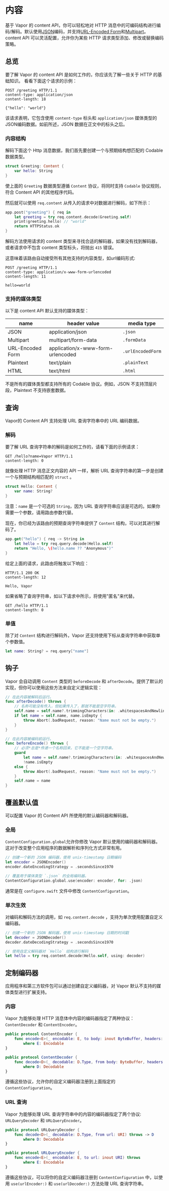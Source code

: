 # 内容

基于 Vapor 的 content API，你可以轻松地对 HTTP 消息中的可编码结构进行编码/解码。默认使用[JSON](https://tools.ietf.org/html/rfc7159)编码，并支持[URL-Encoded Form](https://en.wikipedia.org/wiki/Percent-encoding#The_application/x-www-form-urlencoded_type)和[Multipart](https://tools.ietf.org/html/rfc2388)。content API 可以灵活配置，允许你为某些 HTTP 请求类型添加、修改或替换编码策略。


## 总览

要了解 Vapor 的 content API 是如何工作的，你应该先了解一些关于 HTTP 的基础知识。
看看下面这个请求的示例：

```http
POST /greeting HTTP/1.1
content-type: application/json
content-length: 18

{"hello": "world"}
```

该请求表明，它包含使用 `content-type` 标头和 `application/json` 媒体类型的JSON编码数据。如前所述，JSON 数据在正文中的标头之后。

### 内容结构

解码下面这个 Http 消息数据，我们首先要创建一个与预期结构想匹配的 Codable 数据类型。

```swift
struct Greeting: Content {
    var hello: String
}
```

使上面的 `Greeting` 数据类型遵循 `Content` 协议，将同时支持 `Codable` 协议规则，符合 Content API 的其他程序代码。

然后就可以使用 `req.content` 从传入的请求中对数据进行解码，如下所示：

```swift
app.post("greeting") { req in 
    let greeting = try req.content.decode(Greeting.self)
    print(greeting.hello) // "world"
    return HTTPStatus.ok
}
```

解码方法使用请求的 content 类型来寻找合适的解码器，如果没有找到解码器，或者请求中不包含 content 类型标头，将抛出 `415` 错误。

这意味着该路由自动接受所有其他支持的内容类型，如url编码形式:

```http
POST /greeting HTTP/1.1
content-type: application/x-www-form-urlencoded
content-length: 11

hello=world
```

### 支持的媒体类型

以下是 content API 默认支持的媒体类型：

|name|header value|media type|
|-|-|-|
|JSON|application/json|`.json`|
|Multipart|multipart/form-data|`.formData`|
|URL-Encoded Form|application/x-www-form-urlencoded|`.urlEncodedForm`|
|Plaintext|text/plain|`.plainText`|
|HTML|text/html|`.html`|

不是所有的媒体类型都支持所有的 Codable 协议。例如，JSON 不支持顶层片段，Plaintext 不支持嵌套数据。

## 查询

Vapor的 Content API 支持处理 URL 查询字符串中的 URL 编码数据。

### 解码

要了解 URL 查询字符串的解码是如何工作的，请看下面的示例请求：

```http
GET /hello?name=Vapor HTTP/1.1
content-length: 0
```

就像处理 HTTP 消息正文内容的 API 一样，解析 URL 查询字符串的第一步是创建一个与预期结构相匹配的 `struct` 。

```swift
struct Hello: Content {
    var name: String?
}
```

注意：`name` 是一个可选的 `String`，因为 URL 查询字符串应该是可选的。如果你需要一个参数，请用路由参数代替。

现在，你已经为该路由的预期查询字符串提供了 `Content` 结构，可以对其进行解码了。

```swift
app.get("hello") { req -> String in 
    let hello = try req.query.decode(Hello.self)
    return "Hello, \(hello.name ?? "Anonymous")"
}
```

给定上面的请求，此路由将触发以下响应：

```http
HTTP/1.1 200 OK
content-length: 12

Hello, Vapor
```

如果省略了查询字符串，如以下请求中所示，将使用"匿名"来代替。

```http
GET /hello HTTP/1.1
content-length: 0
```

### 单值

除了对 `Content` 结构进行解码外，Vapor 还支持使用下标从查询字符串中获取单个参数值。

```swift
let name: String? = req.query["name"]
```

## 钩子

Vapor 会自动调用 `Content` 类型的 `beforeDecode` 和 `afterDecode`。提供了默认的实现，但你可以使用这些方法来自定义逻辑实现：

```swift
// 在此内容被解码后运行。
func afterDecode() throws {
    // 名称可能没有传入，但如果传入了，那就不能是空字符串。
    self.name = self.name?.trimmingCharacters(in: .whitespacesAndNewlines)
    if let name = self.name, name.isEmpty {
        throw Abort(.badRequest, reason: "Name must not be empty.")
    }
}

// 在此内容被编码前运行。
func beforeEncode() throws {
    // 必须*总是*传递一个名称回来，它不能是一个空字符串。
    guard 
        let name = self.name?.trimmingCharacters(in: .whitespacesAndNewlines), 
        !name.isEmpty 
    else {
        throw Abort(.badRequest, reason: "Name must not be empty.")
    }
    self.name = name
}
```

## 覆盖默认值

可以配置 Vapor 的 Content API 所使用的默认编码器和解码器。

### 全局

`ContentConfiguration.global`允许你修改 Vapor 默认使用的编码器和解码器。这对于改变整个应用程序的数据解析和序列化方式非常有用。

```swift
// 创建一个新的 JSON 编码器，使用 unix-timestamp 日期编码
let encoder = JSONEncoder()
encoder.dateEncodingStrategy = .secondsSince1970

// 覆盖用于媒体类型 `.json` 的全局编码器。
ContentConfiguration.global.use(encoder: encoder, for: .json)
```

通常是在 `configure.swift` 文件中修改 `ContentConfiguration`。

### 单次生效

对编码和解码方法的调用，如 `req.content.decode` ，支持为单次使用配置自定义编码器。

```swift
// 创建一个新的 JSON 解码器，使用 unix-timestamp 日期的时间戳
let decoder = JSONDecoder()
decoder.dateDecodingStrategy = .secondsSince1970

// 使用自定义解码器对 `Hello` 结构进行解码
let hello = try req.content.decode(Hello.self, using: decoder)
```

## 定制编码器

应用程序和第三方软件包可以通过创建自定义编码器，对 Vapor 默认不支持的媒体类型进行扩展支持。

### 内容

Vapor 为能够处理 HTTP 消息体中内容的编码器指定了两种协议：`ContentDecoder` 和 `ContentEncoder`。

```swift
public protocol ContentEncoder {
    func encode<E>(_ encodable: E, to body: inout ByteBuffer, headers: inout HTTPHeaders) throws
        where E: Encodable
}

public protocol ContentDecoder {
    func decode<D>(_ decodable: D.Type, from body: ByteBuffer, headers: HTTPHeaders) throws -> D
        where D: Decodable
}
```

遵循这些协议，允许你的自定义编码器注册到上面指定的 `ContentConfiguration`。

### URL 查询

Vapor 为能够处理 URL 查询字符串中的内容的编码器指定了两个协议: `URLQueryDecoder` 和 `URLQueryEncoder`。

```swift
public protocol URLQueryDecoder {
    func decode<D>(_ decodable: D.Type, from url: URI) throws -> D
        where D: Decodable
}

public protocol URLQueryEncoder {
    func encode<E>(_ encodable: E, to url: inout URI) throws
        where E: Encodable
}
```

遵循这些协议，可以将你的自定义编码器注册到 `ContentConfiguration` 中，以使用 `use(urlEncoder:)` 和 `use(urlDecoder:)` 方法处理 URL 查询字符串。
